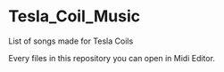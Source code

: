# Tesla_Coil_Music
List of songs made for Tesla Coils


Every files in this repository you can open in Midi Editor.
